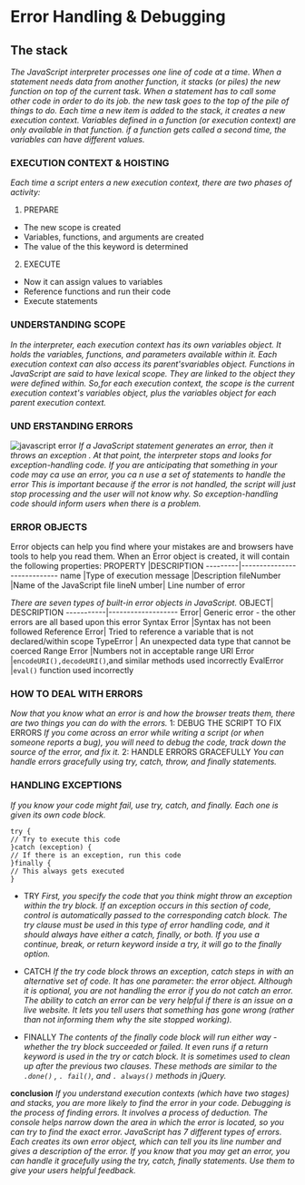 # Error Handling & Debugging

## The stack

*The JavaScript interpreter processes one line of code at a time. When a statement needs data from another function, it stacks (or piles) the new function on top of the current task. When a statement has to call some other code in order to do its job. the new task goes to the top of the pile of things to do.* 
*Each time a new item is added to the stack, it creates a new execution context. Variables defined in a function (or execution context) are only available in that function. if a function gets called a second time, the variables can have different values.*

### EXECUTION CONTEXT & HOISTING 
*Each time a script enters a new execution context, there are two phases of activity:*
1. PREPARE 
+ The new scope is created 
+ Variables, functions, and arguments are created 
+ The value of the this keyword is determined

2. EXECUTE
+ Now it can assign values to variables 
+ Reference functions and run their code 
+ Execute statements 

### UNDERSTANDING SCOPE 
*In the interpreter, each execution context has its own variables object. It holds the variables, functions, and parameters available within it. Each execution context can also access its parent'svariables object.* 
*Functions in JavaScript are said to have lexical scope.  They are linked to the object they were defined within. So,for each execution context, the scope is the current execution context's variables object, plus the variables object for each parent execution context.*

### UND ERSTANDING ERRORS 
![javascript error](https://data-flair.training/blogs/wp-content/uploads/sites/2/2019/08/JavaScript-Errors-1200x720.jpg)
*If a JavaScript statement generates an error, then it throws an exception . At that point, the interpreter stops and looks for exception-handling code.*
*If you are anticipating that something in your code may ca use an error, you ca n use a set of statements  to handle the error This is important because if the error is not handled, the script will just stop processing and the user will not know why. So exception-handling code should inform users when there is a problem.*

### ERROR OBJECTS 
Error objects can help you find where your mistakes are and browsers have tools to help you read them. 
When an Error object is created, it will contain the  following properties: 
PROPERTY |DESCRIPTION 
---------|----------------------------
name |Type of execution 
message |Description 
fileNumber |Name of the JavaScript file 
lineN umber| Line number of error 



*There are seven types of built-in error objects in JavaScript.* 
OBJECT| DESCRIPTION 
-----------|-------------------
Error| Generic error - the other errors are all based upon this error 
Syntax Error |Syntax has not been followed 
Reference Error| Tried to reference a variable that is not declared/within scope 
TypeError | An unexpected data type that cannot be coerced
Range Error |Numbers not in acceptable range
URI Error |`encodeURI(),decodeURI()`,and similar methods used incorrectly
EvalError |`eval()` function used incorrectly 

### HOW TO DEAL WITH  ERRORS 
*Now that you know what an error is and how the browser treats them,  there are two things you can do with the errors.* 
1: DEBUG THE SCRIPT TO FIX ERRORS 
*If you come across an error while writing a script (or when someone reports a bug), you will need to  debug the code, track down the source of the error, and fix it.* 
2: HANDLE ERRORS GRACEFULLY 
*You can handle errors gracefully using try, catch, throw, and finally statements.* 

### HANDLING EXCEPTIONS 
*If you know your code might fail, use try, catch, and finally. Each one is given its own code block.* 
```
try { 
// Try to execute this code 
}catch (exception) { 
// If there is an exception, run this code 
}finally { 
// This always gets executed 
}

```
+ TRY 
*First, you specify the code that you think might throw an exception within the try block.  If an exception occurs in this  section of code, control is  automatically passed to the  corresponding catch block. The try clause must be used in this type of error handling code, and it should always have either a catch, finally, or both. If you use a continue, break, or return keyword inside a try, it  will go to the finally option.* 

+ CATCH 
*If the try code block throws an  exception, catch steps in with an  alternative set of code. It has one parameter: the error  object. Although it is optional,  you are not handling the error if you do not catch an error. The ability to catch an error can  be very helpful if there is an issue  on a live website. It lets you tell users that something has gone wrong (rather than not informing them why the site stopped working).*

+ FINALLY 
*The contents of the finally code block will run either way - whether the try block  succeeded or failed. It even runs if a return keyword  is used in the try or catch block.  It is sometimes used to clean up  after the previous two clauses. These methods are similar to the `.done()` , `. fail()`, and `. always()` methods in jQuery.*


**conclusion**
*If you understand execution contexts (which have two  stages) and stacks, you are more likely to find the error  in your code. Debugging is the process of finding errors. It involves a  process of deduction. The console helps narrow down the area in which the  error is located, so you can try to find the exact error.  JavaScript has 7 different types of errors. Each creates  its own error object, which can tell you its line number  and gives a description of the error. If you know that you may get an error, you can handle  it gracefully using the try, catch, finally statements.  Use them to give your users helpful feedback.* 
